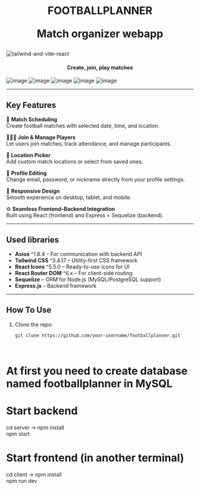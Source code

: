 <h1 align="center">
  <br>
  <br>          
  FOOTBALLPLANNER
  <br>
  
  <strong>Match organizer webapp</strong>
</h1>

![tailwind-and-vite-react](https://github.com/user-attachments/assets/b6d1a084-586a-409e-9554-39c77b7138de)

<h4 align="center">Create, join, play matches</h4>

![image](https://github.com/user-attachments/assets/c6d30b5c-1182-4458-babe-8187af6a3f02)
![image](https://github.com/user-attachments/assets/097776b2-b92f-48a9-8a24-b8a58d794d02)
![image](https://github.com/user-attachments/assets/51fe0403-6b79-4ac7-bfc1-8eff9f51a5b3)
![image](https://github.com/user-attachments/assets/5c2cf221-7c6d-406b-97a0-0fe3ec11c9fa)
![image](https://github.com/user-attachments/assets/1346c6b7-9be6-493a-a1b2-95e94581e230)


---

## Key Features

📅 **Match Scheduling**  
Create football matches with selected date, time, and location.

🧑‍🤝‍🧑 **Join & Manage Players**  
Let users join matches, track attendance, and manage participants.

📍 **Location Picker**  
Add custom match locations or select from saved ones.

📝 **Profile Editing**  
Change email, password, or nickname directly from your profile settings.

📱 **Responsive Design**  
Smooth experience on desktop, tablet, and mobile.

⚙️ **Seamless Frontend–Backend Integration**  
Built using React (frontend) and Express + Sequelize (backend).

---

## Used libraries

- **Axios** ^1.8.4 – For communication with backend API  
- **Tailwind CSS** ^3.4.17 – Utility-first CSS framework  
- **React Icons** ^5.5.0 – Ready-to-use icons for UI  
- **React Router DOM** ^6.x – For client-side routing  
- **Sequelize** – ORM for Node.js (MySQL/PostgreSQL support)  
- **Express.js** – Backend framework  

---

## How To Use

1. Clone the repo:
   ```bash
   git clone https://github.com/your-username/footballplanner.git

<br/>


# At first you need to create database named footballplanner in MySQL

# Start backend
cd server -> npm install
<br/>
npm start

# Start frontend (in another terminal)
cd client -> npm install
<br/>
npm run dev


